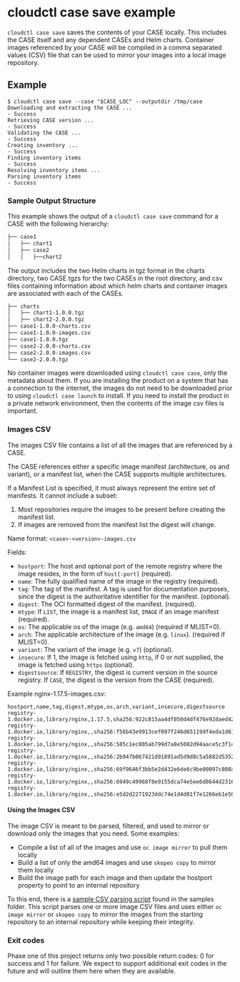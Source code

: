 # cloudctl case save example

`cloudctl case save` saves the contents of your CASE locally. This includes the CASE itself and any dependent CASEs and Helm charts. Container images referenced by your CASE will be compiled in a comma separated values (CSV) file that can be used to mirror your images into a local image repository.

## Example

```
$ cloudctl case save --case "$CASE_LOC" --outputdir /tmp/case
Downloading and extracting the CASE ...
- Success
Retrieving CASE version ...
- Success
Validating the CASE ...
- Success
Creating inventory ...
- Success
Finding inventory items
- Success
Resolving inventory items ...
Parsing inventory items
- Success
```

### Sample Output Structure

This example shows the output of a `cloudctl case save` command for a CASE with the following hierarchy:

```bash
├── case1
│   ├── chart1
│   ├── case2
│   │   ├──chart2
```

The output includes the two Helm charts in tgz format in the charts directory, two CASE tgzs for the two CASEs in the root directory, and csv files containing information about which helm charts and container images are associated with each of the CASEs.

```bash
├── charts
│   ├── chart1-1.0.0.tgz
│   ├── chart2-2.0.0.tgz
├── case1-1.0.0-charts.csv
├── case1-1.0.0-images.csv
├── case1-1.0.0.tgz
├── case2-2.0.0-charts.csv
├── case2-2.0.0-images.csv
└── case2-2.0.0.tgz
```

No container images were downloaded using `cloudctl case case`, only the metadata about them. If you are installing the product on a system that has a connection to the internet, the images do not need to be downloaded prior to using `cloudctl case launch` to install. If you need to install the product in a private network environment, then the contents of the image csv files is important.

### Images CSV

The images CSV file contains a list of all the images that are referenced by a CASE.  

The CASE references either a specific image manifest (architecture, os and variant), or a manifest list, when the CASE supports multiple architectures.

If a Manifest List is specified, it must always represent the entire set of manifests.  It cannot include a subset:
1.  Most repositories require the images to be present before creating the manifest list.  
2.  If images are removed from the manifest list the digest will change.

Name format: 
`<case>-<version>-images.csv`

Fields:
- `hostport`:  The host and optional port of the remote registry where the image resides, in the form of `host[:port]`  (required).
- `name`:  The fully qualified name of the image in the registry (required).
- `tag`: The tag of the manifest. A tag is used for documentation purposes, since the digest is the authoritative identifier for the manifest. (optional).
- `digest`:  The OCI formatted digest of the manifest. (required).
- `mtype`: If `LIST`, the image is a manifest list, `IMAGE` if an image manifest (required).
- `os`: The applicable os of the image (e.g. `amd64`) (required if MLIST=0).
- `arch`:  The applicable architecture of the image (e.g. `linux`). (required if MLIST=0).
- `variant`: The variant of the image (e.g. `v7`) (optional).
- `insecure`: If 1, the image is fetched using `http`, if 0 or not supplied, the image is fetched using `https` (optional).
- `digestsource`: If `REGISTRY`, the digest is current version in the source registry.  If `CASE`, the digest is the version from the CASE (required).

Example nginx-1.17.5-images.csv:
```
hostport,name,tag,digest,mtype,os,arch,variant,insecure,digestsource
registry-1.docker.io,library/nginx,1.17.5,sha256:922c815aa4df050d4df476e92daed4231f466acc8ee90e0e774951b0fd7195a4,LIST,,,,0,CASE
registry-1.docker.io,library/nginx,,sha256:f56b43e9913cef097f246d65119df4eda1d61670f7f2ab720831a01f66f6ff9c,IMAGE,linux,amd64,,0,CASE
registry-1.docker.io,library/nginx,,sha256:585c1ec805ab799d7a8e5082d94aace5c3f1455b75f103ca5ca2b45fdbee75fc,IMAGE,linux,arm,v7,0,CASE
registry-1.docker.io,library/nginx,,sha256:2b947b067421d91891ad5d9d8c5a5882d5352013f4bbcc35604028f975bec8aa,IMAGE,linux,arm64,v8,0,CASE
registry-1.docker.io,library/nginx,,sha256:69f9646f3bb5e2d432e6de6c9be00097c808aed6e8509f6589b886082536affe,IMAGE,linux,386,,0,CASE
registry-1.docker.io,library/nginx,,sha256:6949c49968f8e9155dca74e5ee6d8644d23168f2af248fd9b7045091d13f5d36,IMAGE,linux,ppc64le,,0,CASE
registry-1.docker.io,library/nginx,,sha256:e5d2d2271923ddc74e1d4d81f7e1266eb1e501cc11f6b277ffb89952347e7abc,IMAGE,linux,s390x,,0,CASE
```

#### Using the Images CSV

The image CSV is meant to be parsed, filtered, and used to mirror or download only the images that you need. Some examples:

- Compile a list of all of the images and use `oc image mirror` to pull them locally
- Build a list of only the amd64 images and use `skopeo copy` to mirror them locally
- Build the image path for each image and then update the hostport property to point to an internal repository

To this end, there is a [sample CSV parsing script](samples/parse_csv.sh) found in the samples folder. This script parses one or more image CSV files and uses either `oc image mirror` or `skopeo copy` to mirror the images from the starting repository to an internal repository while keeping their integrity.

### Exit codes

Phase one of this project returns only two possible return codes: 0 for success and 1 for failure. We expect to support additional exit codes in the future and will outline them here when they are available.